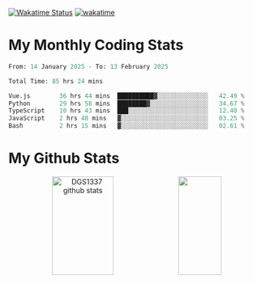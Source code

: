 [![Wakatime Status](https://github.com/noopurphalak/noopurphalak/workflows/wakatime-status-update/badge.svg)](https://github.com/noopurphalak/noopurphalak/actions/workflows/main.yml)
[![wakatime](https://wakatime.com/badge/user/80ace140-ef40-4fdd-b8ed-f3be3d2e1aea.svg)](https://wakatime.com/@80ace140-ef40-4fdd-b8ed-f3be3d2e1aea)

# My Monthly Coding Stats

<!--START_SECTION:waka-->

```python
From: 14 January 2025 - To: 13 February 2025

Total Time: 85 hrs 24 mins

Vue.js        36 hrs 44 mins  ██████████▓░░░░░░░░░░░░░░   42.49 %
Python        29 hrs 58 mins  ████████▓░░░░░░░░░░░░░░░░   34.67 %
TypeScript    10 hrs 43 mins  ███░░░░░░░░░░░░░░░░░░░░░░   12.40 %
JavaScript    2 hrs 48 mins   ▓░░░░░░░░░░░░░░░░░░░░░░░░   03.25 %
Bash          2 hrs 15 mins   ▓░░░░░░░░░░░░░░░░░░░░░░░░   02.61 %
```

<!--END_SECTION:waka-->

# My Github Stats
<div style="text-align: center;">
  <img width="49%" height="195px" src="https://github-readme-stats-sigma-five.vercel.app/api?username=noopurphalak&show_icons=true&count_private=true&hide_border=true&title_color=00FFFF&icon_color=00FFFF&text_color=00FFFF&bg_color=0d1117" alt="DGS1337 github stats" />
  <img width="41%" height="195px" src="https://github-readme-stats-sigma-five.vercel.app/api/top-langs/?username=noopurphalak&layout=compact&hide_border=true&title_color=00FFFF&text_color=00FFFF&bg_color=0d1117" />
</div>
